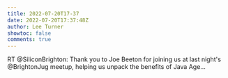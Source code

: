 ```yaml
---
title: 2022-07-20T17-37
date: 2022-07-20T17:37:48Z
author: Lee Turner
showtoc: false
comments: true
---
```


RT @SiliconBrighton: Thank you to Joe Beeton for joining us at last night's @BrightonJug meetup, helping us unpack the benefits of Java Age…

